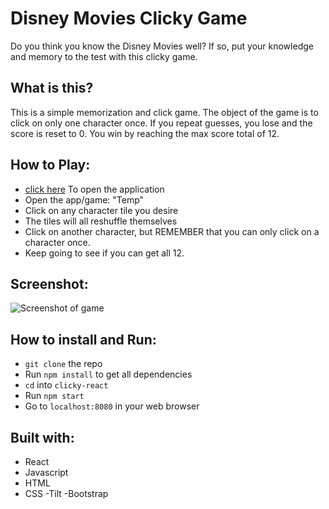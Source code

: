 # Disney Movies Clicky Game
Do you think you know the Disney Movies well?  If so, put your knowledge and memory to the test with this clicky game.

## What is this?

This is a simple memorization and click game. The object of the game is to click on only one character once.  If you repeat guesses, you lose and the score is reset to 0.  You win by reaching the max score total of 12.

## How to Play:
- [click here](https://ivansito87.github.io/Clicky_Game/) To open the application 
- Open the app/game: "Temp"
- Click on any character tile you desire
- The tiles will all reshuffle themselves
- Click on another character, but REMEMBER that you can only click on a character once.
- Keep going to see if you can get all 12.

## Screenshot:

![Screenshot of game](./src/images/clickygamescreenshot.png)

## How to install and Run:
- `git clone` the repo
- Run `npm install` to get all dependencies
- `cd` into `clicky-react`
- Run `npm start`
- Go to `localhost:8080` in your web browser

## Built with:
- React
- Javascript
- HTML
- CSS
-Tilt
-Bootstrap
